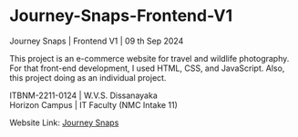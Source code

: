 # Journey-Snaps-Frontend-V1
Journey Snaps | Frontend V1 | 09 th Sep 2024 

This project is an e-commerce website for travel and wildlife photography. For that front-end development, I used HTML, CSS, and JavaScript. Also, this project doing as an individual project.  

ITBNM-2211-0124 | W.V.S. Dissanayaka  
Horizon Campus | IT Faculty (NMC Intake 11)

Website Link: <a href="https://wvsdissanayaka-itbnm-2211-0124.netlify.app/">Journey Snaps</a>
